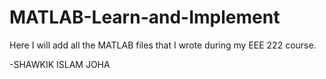 # MATLAB-Learn-and-Implement
Here I will add all the MATLAB files that I wrote during my EEE 222 course.

-SHAWKIK ISLAM JOHA
